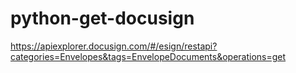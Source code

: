 # python-get-docusign



https://apiexplorer.docusign.com/#/esign/restapi?categories=Envelopes&tags=EnvelopeDocuments&operations=get
